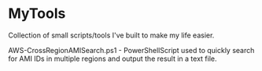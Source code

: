 # MyTools
Collection of small scripts/tools I've built to make my life easier.

AWS-CrossRegionAMISearch.ps1 - PowerShellScript used to quickly search for AMI IDs in multiple regions and output the result in a text file.
